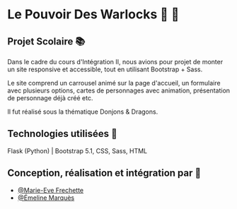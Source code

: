 # Le Pouvoir Des Warlocks :mage: :dragon:
## Projet Scolaire 	:books:

Dans le cadre du cours d'Intégration II, nous avions pour projet de monter un site responsive et accessible, tout en utilisant Bootstrap + Sass.

Le site comprend un carrousel animé sur la page d'accueil, un formulaire avec plusieurs options, cartes de personnages avec animation, présentation de personnage déjà créé etc.

Il fut réalisé sous la thématique Donjons & Dragons.

## Technologies utilisées :wrench:

Flask (Python)  |  Bootstrap 5.1, CSS, Sass, HTML

## Conception, réalisation et intégration par :busts_in_silhouette:

- [@Marie-Eve Frechette](https://github.com/MareveD)
- [@Émeline Marquès](https://github.com/EmelineMarques)
